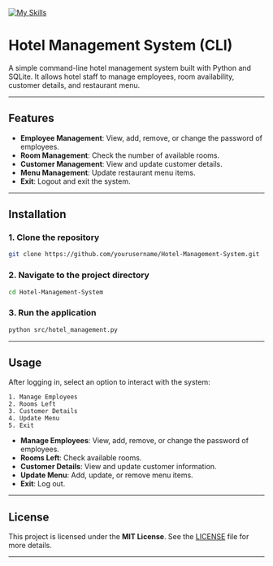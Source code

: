 [![My Skills](https://skillicons.dev/icons?i=python,mysql)](https://skillicons.dev)
# Hotel Management System (CLI)

A simple command-line hotel management system built with Python and SQLite. It allows hotel staff to manage employees, room availability, customer details, and restaurant menu.

---

## Features

* **Employee Management**: View, add, remove, or change the password of employees.
* **Room Management**: Check the number of available rooms.
* **Customer Management**: View and update customer details.
* **Menu Management**: Update restaurant menu items.
* **Exit**: Logout and exit the system.

---

## Installation

### 1. Clone the repository

```bash
git clone https://github.com/yourusername/Hotel-Management-System.git
```

### 2. Navigate to the project directory

```bash
cd Hotel-Management-System
```

### 3. Run the application

```bash
python src/hotel_management.py
```

---

## Usage

After logging in, select an option to interact with the system:

```plaintext
1. Manage Employees
2. Rooms Left
3. Customer Details
4. Update Menu
5. Exit
```

* **Manage Employees**: View, add, remove, or change the password of employees.
* **Rooms Left**: Check available rooms.
* **Customer Details**: View and update customer information.
* **Update Menu**: Add, update, or remove menu items.
* **Exit**: Log out.

---

## License

This project is licensed under the **MIT License**. See the [LICENSE](LICENSE) file for more details.

---

